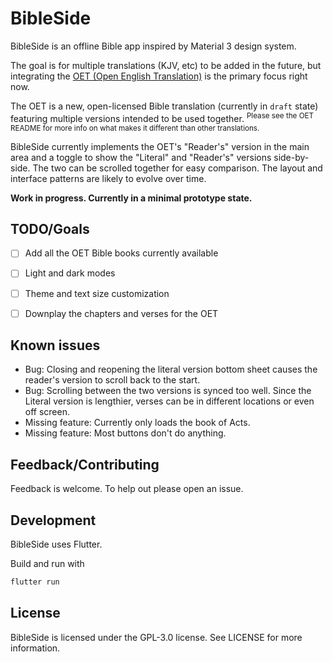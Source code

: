 # BibleSide

BibleSide is an offline Bible app inspired by Material 3 design system.

The goal is for multiple translations (KJV, etc) to be added in the future, but integrating the [OET (Open English Translation)](https://github.com/Freely-Given-org/OpenEnglishTranslation--OET) is the primary focus right now.

The OET is a new, open-licensed Bible translation (currently in ``draft`` state) featuring multiple versions intended to be used together. <sup>Please see the OET README for more info on what makes it different than other translations.</sup>

BibleSide currently implements the OET's "Reader's" version in the main area and a toggle to show the "Literal" and "Reader's" versions side-by-side. The two can be scrolled together for easy comparison. The layout and interface patterns are likely to evolve over time.

**Work in progress. Currently in a minimal prototype state.**


## TODO/Goals

- [ ] Add all the OET Bible books currently available  
- [ ] Light and dark modes
- [ ] Theme and text size customization
- [ ] Downplay the chapters and verses for the OET


## Known issues

- Bug: Closing and reopening the literal version bottom sheet causes the reader's version to scroll back to the start.
- Bug: Scrolling between the two versions is synced too well. Since the Literal version is lengthier, verses can be in different locations or even off screen.
- Missing feature: Currently only loads the book of Acts.
- Missing feature: Most buttons don't do anything.


## Feedback/Contributing

Feedback is welcome. To help out please open an issue.


## Development

BibleSide uses Flutter.

Build and run with

```bash
flutter run
```

## License

BibleSide is licensed under the GPL-3.0 license. See LICENSE for more information.